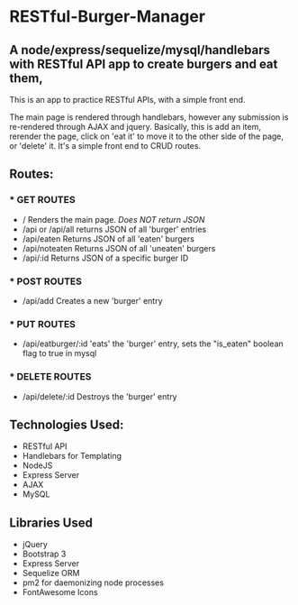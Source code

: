 # RESTful-Burger-Manager

## A node/express/sequelize/mysql/handlebars with RESTful API app to create burgers and eat them,

This is an app to practice RESTful APIs, with a simple front end. 

The main page is rendered through handlebars, however any submission is re-rendered through AJAX and jquery. Basically, this is add an item, rerender the page, click on 'eat it' to move it to the other side of the page, or 'delete' it.  It's a simple front end to CRUD routes.

## Routes:

### * GET ROUTES 
  * / Renders the main page. *Does NOT return JSON*
  * /api or /api/all returns JSON of all 'burger' entries
  * /api/eaten Returns JSON of all 'eaten' burgers
  * /api/noteaten Returns JSON of all 'uneaten' burgers
  * /api/:id Returns JSON of a specific burger ID
### * POST ROUTES
  * /api/add Creates a new 'burger' entry
### * PUT ROUTES
  * /api/eatburger/:id 'eats' the 'burger' entry, sets the "is_eaten" boolean flag to true in mysql
### * DELETE ROUTES
  * /api/delete/:id Destroys the 'burger' entry
  

## Technologies Used:
* RESTful API
* Handlebars for Templating
* NodeJS
* Express Server
* AJAX
* MySQL

## Libraries Used
* jQuery
* Bootstrap 3
* Express Server
* Sequelize ORM
* pm2 for daemonizing node processes
* FontAwesome Icons
